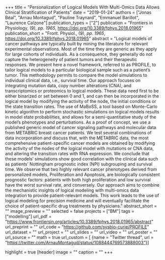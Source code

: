 +++
title = "Personalization of Logical Models With Multi-Omics Data Allows Clinical Stratification of Patients"
date = "2019-01-24"
authors = ["Jonas Béal", "Arnau Montagud", "Pauline Traynard", "Emmanuel Barillot", "Laurence Calzone"]
publication_types = ["2"]
publication = "Frontiers in Physiology, (9), _pp. 1965_, https://doi.org/10.3389/fphys.2018.01965"
publication_short = "Front. Physiol., (9), _pp. 1965_, https://doi.org/10.3389/fphys.2018.01965"
abstract = "Logical models of cancer pathways are typically built by mining the literature for relevant experimental observations. Most of the time they are generic as they apply for large cohorts of individuals. As a consequence, they generally do not capture the heterogeneity of patient tumors and their therapeutic responses. We present here a novel framework, referred to as PROFILE, to tailor logical models to a particular biological sample such as a patient’s tumor. This methodology permits to compare the model simulations to individual clinical data, i.e., survival time. Our approach focuses on integrating mutation data, copy number alterations (CNA), and transcriptomics or proteomics to logical models. These data need first to be either binarized or set between 0 and 1, and can then be incorporated in the logical model by modifying the activity of the node, the initial conditions or the state transition rates. The use of MaBoSS, a tool based on Monte-Carlo kinetic algorithm to perform stochastic simulations on logical models results in model state probabilities, and allows for a semi-quantitative study of the model’s phenotypes and perturbations. As a proof of concept, we use a published generic model of cancer signaling pathways and molecular data from METABRIC breast cancer patients. We test several combinations of data incorporation and discuss that, with the METABRIC data, the most comprehensive patient-specific cancer models are obtained by modifying the activity of the nodes of the logical model with mutations or CNA data, and altering the transition rates with RNA expression. We conclude that these models’ simulations show good correlation with the clinical data such as patients’ Nottingham prognostic index (NPI) subgrouping and survival time. We observe that two highly relevant cancer phenotypes derived from personalized models, Proliferation and Apoptosis, are biologically consistent prognostic factors: patients with both high proliferation and low survival have the worst survival rate, and conversely. Our approach aims to combine the mechanistic insights of logical modeling with multi-omics data integration to provide patient-relevant models. This work leads to the use of logical modeling for precision medicine and will eventually facilitate the choice of patient-specific drug treatments by physicians."
abstract_short = ""
image_preview = ""
selected = false
projects = ["BM"]
tags = ["modelling"]
url_pdf = "https://www.frontiersin.org/articles/10.3389/fphys.2018.01965/abstract"
url_preprint = ""
url_code = "https://github.com/sysbio-curie/PROFILE"
url_dataset = ""
url_project = ""
url_slides = ""
url_video = ""
url_poster = ""
url_source = ""
math = true
url_custom = [
{name = "Twitter thread", url = "https://twitter.com/ArnauMontagud/status/1088444769573888003"}]

highlight = true
[header]
image = ""
caption = ""
+++
